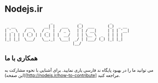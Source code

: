 # Nodejs.ir

                         _            _             _
     _ __     ___     __| |   ___    (_)  ___      (_)  _ __
    | '_ \   / _ \   / _` |  / _ \   | | / __|     | | | '__|
    | | | | | (_) | | (_| | |  __/   | | \__ \  _  | | | |
    |_| |_|  \___/   \__,_|  \___|  _/ | |___/ (_) |_| |_|
                                   |__/

## همکاری با ما

می توانید ما را در بهبود پایگاه ند فارسی یاری نمایید. برای آشنایی با نحوه مشارکت به (این صفحه)[http://nodejs.ir/how-to-contribute] مراجعه کنید.
